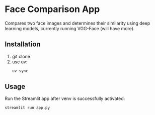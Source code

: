 # Face Comparison App

Compares two face images and determines their similarity using deep learning models, currently running VGG-Face (will have more).

## Installation

1. git clone
2. use uv:
   ```bash
   uv sync
   ```

## Usage

Run the Streamlit app after venv is successfully activated:
```bash
streamlit run app.py
```